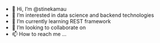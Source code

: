 - 👋 Hi, I’m @stinekamau
- 👀 I’m interested in data science and backend technologies
- 🌱 I’m currently learning REST framework
- 💞️ I’m looking to collaborate on  
- 📫 How to reach me ...

<!---
stinekamau/stinekamau is a ✨ special ✨ repository because its `README.md` (this file) appears on your GitHub profile.
You can click the Preview link to take a look at your changes.
--->
